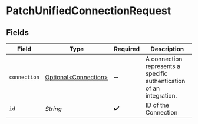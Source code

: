 # PatchUnifiedConnectionRequest


## Fields

| Field                                                                | Type                                                                 | Required                                                             | Description                                                          |
| -------------------------------------------------------------------- | -------------------------------------------------------------------- | -------------------------------------------------------------------- | -------------------------------------------------------------------- |
| `connection`                                                         | [Optional\<Connection>](../../models/shared/Connection.md)           | :heavy_minus_sign:                                                   | A connection represents a specific authentication of an integration. |
| `id`                                                                 | *String*                                                             | :heavy_check_mark:                                                   | ID of the Connection                                                 |